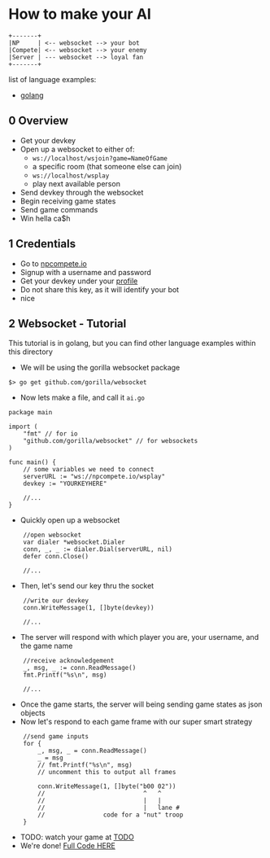 # How to make your AI

```
+-------+
|NP     | <-- websocket --> your bot
|Compete| <-- websocket --> your enemy
|Server | --- websocket --> loyal fan
+-------+
```

list of language examples:

- [golang](go/ai.go)


## 0 Overview
- Get your devkey
- Open up a websocket to either of: 
	- `ws://localhost/wsjoin?game=NameOfGame`
	- a specific room (that someone else can join)
	- `ws://localhost/wsplay`
	- play next available person
- Send devkey through the websocket
- Begin receiving game states
- Send game commands
- Win hella ca$h

## 1 Credentials

- Go to <a href="npcompete.io">npcompete.io</a>
- Signup with a username and password 	
- Get your devkey under your <a href="npcompete.io/profile">profile</a> 
- Do not share this key, as it will identify your bot
- nice

## 2 Websocket - Tutorial

This tutorial is in golang, but you can find other language examples within this directory

- We will be using the gorilla websocket package

```
$> go get github.com/gorilla/websocket
```
- Now lets make a file, and call it `ai.go`

```
package main

import (
	"fmt" // for io
	"github.com/gorilla/websocket" // for websockets
)

func main() {
	// some variables we need to connect
	serverURL := "ws://npcompete.io/wsplay"
	devkey := "YOURKEYHERE"
	
	//...
}

```

- Quickly open up a websocket

```
	//open websocket
	var dialer *websocket.Dialer
	conn, _, _ := dialer.Dial(serverURL, nil)
	defer conn.Close()
	
	//...
```

- Then, let's send our key thru the socket

```
	//write our devkey
	conn.WriteMessage(1, []byte(devkey))
	
	//...
```

- The server will respond with which player you are, your username, and the game name

```
	//receive acknowledgement
	_, msg, _ := conn.ReadMessage()
	fmt.Printf("%s\n", msg)
	
	//...
```

- Once the game starts, the server will being sending game states as json objects
- Now let's respond to each game frame with our super smart strategy

```
	//send game inputs
	for {
		_, msg, _ = conn.ReadMessage()
		_ = msg
		// fmt.Printf("%s\n", msg) 
		// uncomment this to output all frames
		
		conn.WriteMessage(1, []byte("b00 02"))
		//                           ^   ^  
		//                           |   |
		//                           |   lane #
		//                code for a "nut" troop
	}
```
- TODO: watch your game at <a href=TODO>TODO</a>
- We're done! [Full Code HERE](go/ai.go)
